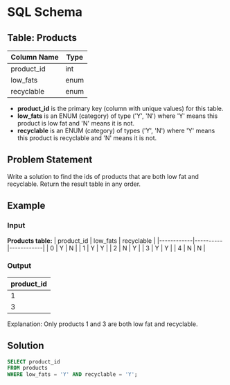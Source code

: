 # SQL Schema

## Table: Products
| Column Name | Type  |
|-------------|-------|
| product_id  | int   |
| low_fats    | enum  |
| recyclable  | enum  |

- **product_id** is the primary key (column with unique values) for this table.
- **low_fats** is an ENUM (category) of type ('Y', 'N') where 'Y' means this product is low fat and 'N' means it is not.
- **recyclable** is an ENUM (category) of types ('Y', 'N') where 'Y' means this product is recyclable and 'N' means it is not.

## Problem Statement

Write a solution to find the ids of products that are both low fat and recyclable. Return the result table in any order.

## Example

### Input

**Products table:**
| product_id | low_fats | recyclable |
|------------|----------|------------|
| 0          | Y        | N          |
| 1          | Y        | Y          |
| 2          | N        | Y          |
| 3          | Y        | Y          |
| 4          | N        | N          |

### Output

| product_id |
|------------|
| 1          |
| 3          |

Explanation: Only products 1 and 3 are both low fat and recyclable.

## Solution

```sql
SELECT product_id
FROM products
WHERE low_fats = 'Y' AND recyclable = 'Y';
